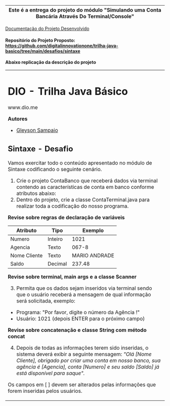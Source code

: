 
 
 **Este é a entrega do projeto do módulo "Simulando uma Conta Bancária Através Do Terminal/Console"**  | 
 --- |

[Documentação do Projeto Desenvolvido](https://evertonsmoraes.github.io/projeto-simulador-conta-bancaria-terminal/)
 #### Repositório do Projeto Proposto: <https://github.com/digitalinnovationone/trilha-java-basico/tree/main/desafios/sintaxe>

**Abaixo replicação da descrição do projeto**
<table>
  <tr><td>
<h1> DIO - Trilha Java Básico</h1>
www.dio.me

**Autores**
* [Gleyson Sampaio](https://github.com/glysns)

## Sintaxe - Desafio
Vamos exercitar todo o conteúdo apresentado no módulo de Sintaxe codificando o seguinte cenário.

1. Crie o projeto ContaBanco que receberá dados via terminal contendo as características de conta em banco conforme atributos abaixo:
2. Dentro do projeto, crie a classe ContaTerminal.java para realizar toda a codificação do nosso programa.


**Revise sobre regras de declaração de variáveis**

Atributo    | Tipo      | Exemplo
------------|-----------|--------
Numero	    |Inteiro    |1021
Agencia     |Texto      |067-8
Nome Cliente|Texto	    |MARIO ANDRADE
Saldo       |Decimal    |237.48

**Revise sobre terminal, main args e a classe Scanner**

3. Permita que os dados sejam inseridos via terminal sendo que o usuário receberá a mensagem de qual informação será solicitada, exemplo:
* Programa: "Por favor, digite o número da Agência !"
* Usuário: 1021 (depois ENTER para o próximo campo)

**Revise sobre concatenação e classe String com método concat**

4. Depois de todas as informações terem sido inseridas, o sistema deverá exibir a seguinte mensagem:
*"Olá [Nome Cliente], obrigado por criar uma conta em nosso banco, sua agência é [Agencia], conta [Numero] e seu saldo [Saldo] já está disponível para saque".*

Os campos em [ ] devem ser alterados pelas informações que forem inseridas pelos usuários.
</td></tr>
</table>

